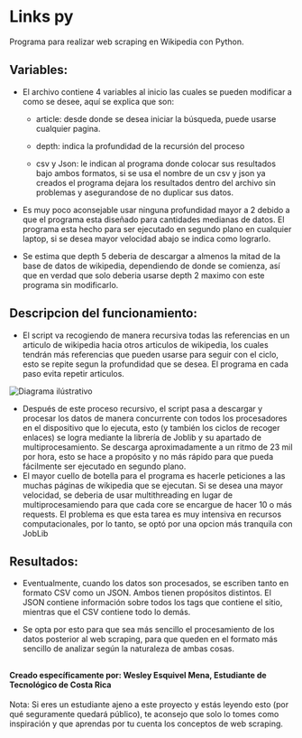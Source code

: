 # Links py
Programa para realizar web scraping en Wikipedia con Python.
## Variables:
- El archivo contiene 4 variables al inicio las cuales se pueden modificar a como se desee, aquí se explica que son:

	 -  article: desde donde se desea iniciar la búsqueda, puede usarse cualquier pagina.

	- depth: indica la profundidad de la recursión del proceso

	- csv y Json: le indican al programa donde colocar sus resultados bajo ambos formatos, si se usa el nombre de un csv y json ya creados el programa dejara los resultados dentro del archivo sin problemas y asegurandose de no duplicar sus datos.

- Es muy poco aconsejable usar ninguna profundidad mayor a 2 debido a que el programa esta diseñado para cantidades medianas de datos. El programa esta hecho para ser ejecutado en segundo plano en cualquier laptop, si se desea mayor velocidad abajo se indica como lograrlo.

- Se estima que depth 5 deberia de descargar a almenos la mitad de la base de datos de wikipedia, dependiendo de donde se comienza, así que en verdad que solo deberia usarse depth 2 maximo con este programa sin modificarlo.

## Descripcion del funcionamiento:

- El script va recogiendo de manera recursiva todas las referencias en un articulo de wikipedia hacia otros articulos de wikipedia, los cuales tendrán más referencias que pueden usarse para seguir con el ciclo, esto se repite segun la profundidad que se desea. El programa en cada paso evita repetir articulos.

![Diagrama ilústrativo](https://i.imgur.com/YYbyfgK.png)

- Después de este proceso recursivo, el script pasa a descargar y procesar los datos de manera concurrente con todos los procesadores en el dispositivo que lo ejecuta, esto (y también los ciclos de recoger enlaces) se logra mediante la librería de Joblib y su apartado de multiprocesamiento. Se descarga aproximadamente a un ritmo de 23 mil por hora, esto se hace a propósito y no más rápido para que pueda fácilmente ser ejecutado en segundo plano.
- El mayor cuello de botella para el programa es hacerle peticiones a las muchas páginas de wikipedia que se ejecutan. Si se desea una mayor velocidad, se deberia de usar multithreading en lugar de multiprocesamiendo para que cada core se encargue de hacer 10 o más requests. El problema es que esta tarea es muy intensiva en recursos computacionales, por lo tanto, se optó por una opcion más tranquila con JobLib

## Resultados:
- Eventualmente, cuando los datos son procesados, se escriben tanto en formato CSV como un JSON. Ambos tienen propósitos distintos. El JSON contiene información sobre todos los tags que contiene el sitio, mientras que el CSV contiene todo lo demás.

- Se opta por esto para que sea más sencillo el procesamiento de los datos posterior al web scraping, para que queden en el formato más sencillo de analizar según la naturaleza de ambas cosas. 
## 
#### Creado específicamente por: Wesley Esquivel Mena, Estudiante de Tecnológico de Costa Rica
Nota: Si eres un estudiante ajeno a este proyecto y estás leyendo esto (por qué seguramente quedará público), te aconsejo que solo lo tomes como inspiración y que aprendas por tu cuenta los conceptos de web scraping.